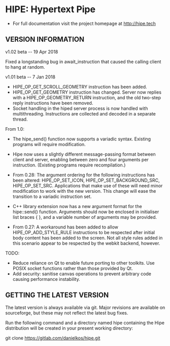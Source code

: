 HIPE: Hypertext Pipe
====================

* For full documentation visit the project homepage at http://hipe.tech


VERSION INFORMATION
-------------------

v1.02 beta -- 19 Apr 2018

Fixed a longstanding bug in await_instruction that caused the calling client
to hang at random.

v1.01 beta -- 7 Jan 2018

- HIPE_OP_GET_SCROLL_GEOMETRY instruction has been added.
- HIPE_OP_GET_GEOMETRY instruction has changed. Server now replies with a HIPE_OP_GEOMETRY_RETURN
  instruction, and the old two-step reply instructions have been removed.
- Socket handling in the hiped server process is now handled with multithreading. Instructions are
  collected and decoded in a separate thread.

From 1.0:
- The hipe_send() function now supports a variadic syntax. Existing programs will require modification.
- Hipe now uses a slightly different message-passing format between client and server, enabling between
  zero and four arguments per instruction. (Existing programs require recompilation.)
- From 0.28: The argument ordering for the following  instructions has been altered: HIPE_OP_SET_ICON,
  HIPE_OP_SET_BACKGROUND_SRC, HIPE_OP_SET_SRC. Applications that make use of these will need minor modification to
  work with the new version. This change will ease the transition to a variadic instruction set.
- C++ <hipe> library extension now has a new argument format for the hipe::send() function. Arguments should now
  be enclosed in initialiser list braces { }, and a variable number of arguments may be provided.

- From 0.27: A workaround has been added to allow HIPE_OP_ADD_STYLE_RULE instructions to be respected after initial
  body content has been added to the screen. Not all style rules added in this scenario appear to be respected
  by the webkit backend, however.


TODO:

- Reduce reliance on Qt to enable future porting to other toolkits. Use POSIX socket functions rather than
  those provided by Qt.
- Add security: sanitise canvas operations to prevent arbitrary code causing performance instability.



GETTING THE LATEST VERSION
--------------------------

The latest version is always available via git. Major revisions are available on sourceforge, but these may not reflect the latest bug fixes.

Run the following command and a directory named hipe containing the Hipe distribution will be created in your present working directory:


  git clone https://gitlab.com/danielkos/hipe.git


